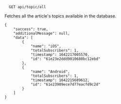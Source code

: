 ```http
  GET api/topic/all
```

Fetches all the article's topics available in the database.

```
{
    "success": true,
    "additionalMessage": null,
    "data": [
        {
            "name": "iOS",
            "totalSubscribers": 1,
            "timestamp": 1642217005570,
            "id": "61e23e2ddd9010680bc12ebd"
        },
        {
            "name": "Android",
            "totalSubscribers": 1,
            "timestamp": 1642215689612,
            "id": "61e23909ece7d77eacfd9c2d"
        }
    ]
}
```